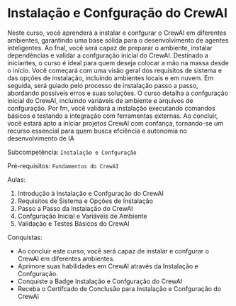 # Instalação e Confguração do CrewAI

Neste curso, você aprenderá a instalar e confgurar o CrewAI em diferentes ambientes, garantindo uma base
sólida para o desenvolvimento de agentes inteligentes. Ao fnal, você será capaz de preparar o ambiente,
instalar dependências e validar a confguração inicial do CrewAI. Destinado a iniciantes, o curso é ideal para
quem deseja colocar a mão na massa desde o início. Você começará com uma visão geral dos requisitos
de sistema e das opções de instalação, incluindo ambientes locais e em nuvem. Em seguida, será guiado
pelo processo de instalação passo a passo, abordando possíveis erros e suas soluções. O curso detalha a
confguração inicial do CrewAI, incluindo variáveis de ambiente e arquivos de confguração. Por fm, você
validará a instalação executando comandos básicos e testando a integração com ferramentas externas. Ao
concluir, você estará apto a iniciar projetos CrewAI com confança, tornando-se um recurso essencial para
quem busca efciência e autonomia no desenvolvimento de IA

Subcompetência: `Instalação e Confguração`

Pré-requisitos: `Fundamentos do CrewAI`

Aulas:
1. Introdução à Instalação e Confguração do CrewAI
2. Requisitos de Sistema e Opções de Instalação
3. Passo a Passo da Instalação do CrewAI
4. Confguração Inicial e Variáveis de Ambiente
5. Validação e Testes Básicos do CrewAI
   
Conquistas:
- Ao concluir este curso, você será capaz de instalar e confgurar o CrewAI em diferentes ambientes.
- Aprimore suas habilidades em CrewAI através da Instalação e Confguração.
- Conquiste a Badge Instalação e Confguração do CrewAI
- Receba o Certifcado de Conclusão para Instalação e Confguração do CrewAI
